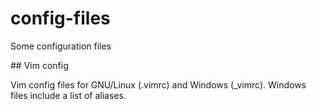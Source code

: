 # config-files
Some configuration files

## Vim config

Vim config files for GNU/Linux (.vimrc) and Windows (\_vimrc).
Windows files include a list of aliases.
